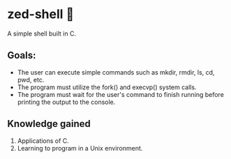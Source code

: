 # zed-shell 🐚
A simple shell built in C.

## Goals:
- The user can execute simple commands such as mkdir, rmdir, ls, cd, pwd, etc.
- The program must utilize the fork() and execvp() system calls.
- The program must wait for the user's command to finish running before printing the output to the console.

## Knowledge gained
1. Applications of C.
2. Learning to program in a Unix environment.

